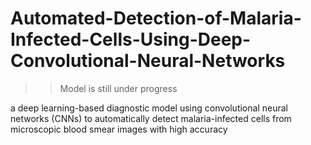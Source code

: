 # Automated-Detection-of-Malaria-Infected-Cells-Using-Deep-Convolutional-Neural-Networks

>> Model is still under progress

a deep learning-based diagnostic model using convolutional neural networks (CNNs) to automatically detect malaria-infected cells from microscopic blood smear images with high accuracy

